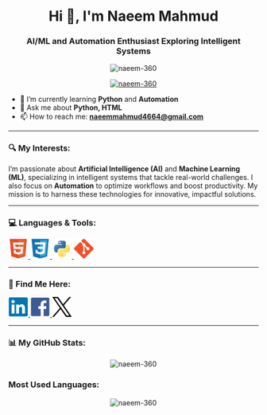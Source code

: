 <h1 align="center">Hi 👋, I'm Naeem Mahmud</h1>
<h3 align="center">AI/ML and Automation Enthusiast Exploring Intelligent Systems</h3>

<p align="center"> 
  <img src="https://komarev.com/ghpvc/?username=naeem-360&label=Profile%20views&color=0e75b6&style=flat" alt="naeem-360" /> 
</p>

<p align="center"> 
  <a href="https://github.com/ryo-ma/github-profile-trophy">
    <img src="https://github-profile-trophy.vercel.app/?username=naeem-360&theme=dracula&margin-w=15&column=6" alt="naeem-360" />
  </a> 
</p>

- 🌱 I’m currently learning **Python** and **Automation**  
- 💬 Ask me about **Python, HTML**  
- 📫 How to reach me: **naeemmahmud4664@gmail.com**

---

<h3 align="left">🔍 My Interests:</h3>
<p align="left">
  I’m passionate about <b>Artificial Intelligence (AI)</b> and <b>Machine Learning (ML)</b>, specializing in intelligent systems that tackle real-world challenges. I also focus on <b>Automation</b> to optimize workflows and boost productivity. My mission is to harness these technologies for innovative, impactful solutions.
</p>

---

<h3 align="left">💻 Languages & Tools:</h3>
<p align="left">
  <a href="https://www.w3.org/html/" target="_blank" rel="noreferrer">
    <img src="https://raw.githubusercontent.com/devicons/devicon/master/icons/html5/html5-original.svg" alt="HTML5" width="40" height="40"/>
  </a> 
  <a href="https://www.w3schools.com/css/" target="_blank" rel="noreferrer">
    <img src="https://raw.githubusercontent.com/devicons/devicon/master/icons/css3/css3-original.svg" alt="CSS3" width="40" height="40"/>
  </a> 
  <a href="https://www.python.org" target="_blank" rel="noreferrer">
    <img src="https://raw.githubusercontent.com/devicons/devicon/master/icons/python/python-original.svg" alt="Python" width="40" height="40"/>
  </a>
  <a href="https://git-scm.com/" target="_blank" rel="noreferrer">
    <img src="https://raw.githubusercontent.com/devicons/devicon/master/icons/git/git-original.svg" alt="Git" width="40" height="40"/>
  </a>
</p>

---

<h3 align="left">🔗 Find Me Here:</h3>
<p align="left">
  <a href="https://www.linkedin.com/in/naeem-mahmud-/" target="_blank">
    <img src="https://raw.githubusercontent.com/devicons/devicon/master/icons/linkedin/linkedin-original.svg" alt="LinkedIn" width="40" height="40"/>
  </a> 
  <a href="https://web.facebook.com/tanzid.islam.211174" target="_blank">
    <img src="https://raw.githubusercontent.com/devicons/devicon/master/icons/facebook/facebook-original.svg" alt="Facebook" width="40" height="40"/>
  </a> 
  <a href="https://x.com/Naeem4224" target="_blank">
    <img src="https://raw.githubusercontent.com/devicons/devicon/master/icons/twitter/twitter-original.svg" alt="X" width="40" height="40"/>
  </a> 
</p>

---

<h3 align="left">📊 My GitHub Stats:</h3>
<p align="center">
  <img align="center" src="https://github-readme-stats.vercel.app/api?username=naeem-360&show_icons=true&locale=en&theme=dracula" alt="naeem-360" />
</p>

<h3 align="left">Most Used Languages:</h3>
<p align="center">
  <img align="center" src="https://github-readme-stats.vercel.app/api/top-langs?username=naeem-360&show_icons=true&locale=en&layout=compact&theme=dracula" alt="naeem-360" />
</p>
